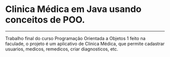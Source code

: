 # Clinica Médica em Java usando conceitos de POO.
---
Trabalho final do curso Programação Orientada a Objetos 1 feito na faculade, o projeto é um aplicativo de Clinica Médica, que permite cadastrar usuarios, medicos, remedicos, criar diagnosticos, etc.
